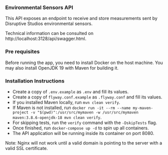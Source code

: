### Environmental Sensors API
This API exposes an endpoint to receive and store measurements sent by Disruptive Studios environmental sensors.

Technical information can be consulted on http://localhost:3128/api/swagger.html.


### Pre requisites
Before running the app, you need to install Docker on the host machine. You may also install OpenJDK 19 with Maven for building it. 

### Installation Instructions
- Create a copy of `.env.example` as `.env` and fill its values.
- Create a copy of `flyway.conf.example` as `.flyway.conf` and fill its values.
- If you installed Maven locally, run `mvn clean verify`.
- If Maven is not installed, run `docker run -it --rm --name my-maven-project -v "$(pwd)":/usr/src/mymaven -w /usr/src/mymaven maven:3.8.6-openjdk-18 mvn clean verify`.
- For skipping tests, run the `verify` command with the `-DskipTests` flag.
- Once finished, run `docker-compose up -d` to spin up all containers.
- The API application will be running inside its container on port 8080.

Note: Nginx will not work until a valid domain is pointing to the server with a valid SSL certificate.
